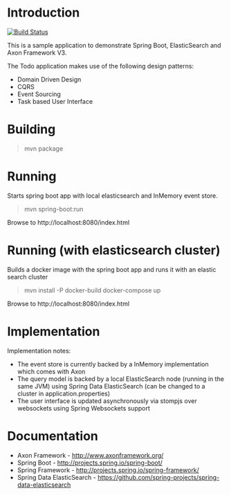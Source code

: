 Introduction
============

[![Build Status](https://travis-ci.org/fischermatte/spring-boot-axon-todo-app.svg?branch=master)](https://travis-ci.org/fischermatte/spring-boot-axon-todo-app) 

This is a sample application to demonstrate Spring Boot, ElasticSearch and Axon Framework V3.

The Todo application makes use of the following design patterns:
- Domain Driven Design
- CQRS
- Event Sourcing
- Task based User Interface

Building
========
> mvn package

Running
=======
Starts spring boot app with local elasticsearch and InMemory event store.
> mvn spring-boot:run

Browse to http://localhost:8080/index.html

Running (with elasticsearch cluster)
=======
Builds a docker image with the spring boot app and runs it with an elastic search cluster
> mvn install -P docker-build
> docker-compose up

Browse to http://localhost:8080/index.html

Implementation
==============
Implementation notes:
- The event store is currently backed by a InMemory implementation which comes with Axon
- The query model is backed by a local ElasticSearch node (running in the same JVM) using Spring Data ElasticSearch (can be changed to a cluster in application.properties)
- The user interface is updated asynchronously via stompjs over websockets using Spring Websockets support

Documentation
=============
* Axon Framework - http://www.axonframework.org/
* Spring Boot - http://projects.spring.io/spring-boot/
* Spring Framework - http://projects.spring.io/spring-framework/
* Spring Data ElasticSearch - https://github.com/spring-projects/spring-data-elasticsearch
